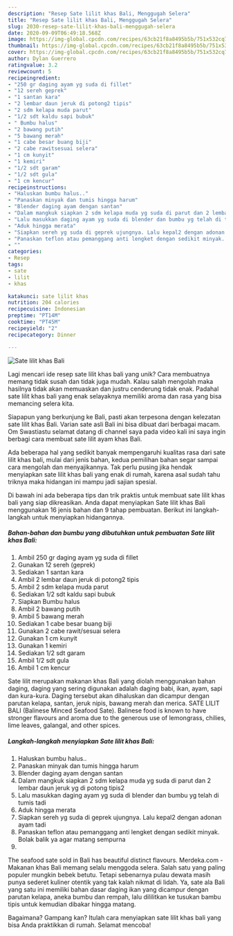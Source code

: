 ```yaml
---
description: "Resep Sate lilit khas Bali, Menggugah Selera"
title: "Resep Sate lilit khas Bali, Menggugah Selera"
slug: 2030-resep-sate-lilit-khas-bali-menggugah-selera
date: 2020-09-09T06:49:18.568Z
image: https://img-global.cpcdn.com/recipes/63cb21f8a8495b5b/751x532cq70/sate-lilit-khas-bali-foto-resep-utama.jpg
thumbnail: https://img-global.cpcdn.com/recipes/63cb21f8a8495b5b/751x532cq70/sate-lilit-khas-bali-foto-resep-utama.jpg
cover: https://img-global.cpcdn.com/recipes/63cb21f8a8495b5b/751x532cq70/sate-lilit-khas-bali-foto-resep-utama.jpg
author: Dylan Guerrero
ratingvalue: 3.2
reviewcount: 5
recipeingredient:
- "250 gr daging ayam yg suda di fillet"
- "12 sereh geprek"
- "1 santan kara"
- "2 lembar daun jeruk di potong2 tipis"
- "2 sdm kelapa muda parut"
- "1/2 sdt kaldu sapi bubuk"
- " Bumbu halus"
- "2 bawang putih"
- "5 bawang merah"
- "1 cabe besar buang biji"
- "2 cabe rawitsesuai selera"
- "1 cm kunyit"
- "1 kemiri"
- "1/2 sdt garam"
- "1/2 sdt gula"
- "1 cm kencur"
recipeinstructions:
- "Haluskan bumbu halus.."
- "Panaskan minyak dan tumis hingga harum"
- "Blender daging ayam dengan santan"
- "Dalam mangkuk siapkan 2 sdm kelapa muda yg suda di parut dan 2 lembar daun jeruk yg di potong tipis2"
- "Lalu masukkan daging ayam yg suda di blender dan bumbu yg telah di tumis tadi"
- "Aduk hingga merata"
- "Siapkan sereh yg suda di geprek ujungnya. Lalu kepal2 dengan adonan ayam tadi"
- "Panaskan teflon atau pemanggang anti lengket dengan sedikit minyak. Bolak balik ya agar matang sempurna"
- ""
categories:
- Resep
tags:
- sate
- lilit
- khas

katakunci: sate lilit khas 
nutrition: 204 calories
recipecuisine: Indonesian
preptime: "PT14M"
cooktime: "PT45M"
recipeyield: "2"
recipecategory: Dinner

---
```



![Sate lilit khas Bali](https://img-global.cpcdn.com/recipes/63cb21f8a8495b5b/751x532cq70/sate-lilit-khas-bali-foto-resep-utama.jpg)

Lagi mencari ide resep sate lilit khas bali yang unik? Cara membuatnya memang tidak susah dan tidak juga mudah. Kalau salah mengolah maka hasilnya tidak akan memuaskan dan justru cenderung tidak enak. Padahal sate lilit khas bali yang enak selayaknya memiliki aroma dan rasa yang bisa memancing selera kita.

Siapapun yang berkunjung ke Bali, pasti akan terpesona dengan kelezatan sate lilit khas Bali. Varian sate asli Bali ini bisa dibuat dari berbagai macam. Om Swastiastu selamat datang di channel saya pada video kali ini saya ingin berbagi cara membuat sate lilit ayam khas Bali.

Ada beberapa hal yang sedikit banyak mempengaruhi kualitas rasa dari sate lilit khas bali, mulai dari jenis bahan, kedua pemilihan bahan segar sampai cara mengolah dan menyajikannya. Tak perlu pusing jika hendak menyiapkan sate lilit khas bali yang enak di rumah, karena asal sudah tahu triknya maka hidangan ini mampu jadi sajian spesial.


Di bawah ini ada beberapa tips dan trik praktis untuk membuat sate lilit khas bali yang siap dikreasikan. Anda dapat menyiapkan Sate lilit khas Bali menggunakan 16 jenis bahan dan 9 tahap pembuatan. Berikut ini langkah-langkah untuk menyiapkan hidangannya.

<!--inarticleads1-->

##### Bahan-bahan dan bumbu yang dibutuhkan untuk pembuatan Sate lilit khas Bali:

1. Ambil 250 gr daging ayam yg suda di fillet
1. Gunakan 12 sereh (geprek)
1. Sediakan 1 santan kara
1. Ambil 2 lembar daun jeruk di potong2 tipis
1. Ambil 2 sdm kelapa muda parut
1. Sediakan 1/2 sdt kaldu sapi bubuk
1. Siapkan  Bumbu halus
1. Ambil 2 bawang putih
1. Ambil 5 bawang merah
1. Sediakan 1 cabe besar buang biji
1. Gunakan 2 cabe rawit/sesuai selera
1. Gunakan 1 cm kunyit
1. Gunakan 1 kemiri
1. Sediakan 1/2 sdt garam
1. Ambil 1/2 sdt gula
1. Ambil 1 cm kencur


Sate lilit merupakan makanan khas Bali yang diolah menggunakan bahan daging, daging yang sering digunakan adalah daging babi, ikan, ayam, sapi dan kura-kura. Daging tersebut akan dihaluskan dan dicampur dengan parutan kelapa, santan, jeruk nipis, bawang merah dan merica. SATE LILIT BALI (Balinese Minced Seafood Sate). Balinese food is known to have stronger flavours and aroma due to the generous use of lemongrass, chilies, lime leaves, galangal, and other spices. 

<!--inarticleads2-->

##### Langkah-langkah menyiapkan Sate lilit khas Bali:

1. Haluskan bumbu halus..
1. Panaskan minyak dan tumis hingga harum
1. Blender daging ayam dengan santan
1. Dalam mangkuk siapkan 2 sdm kelapa muda yg suda di parut dan 2 lembar daun jeruk yg di potong tipis2
1. Lalu masukkan daging ayam yg suda di blender dan bumbu yg telah di tumis tadi
1. Aduk hingga merata
1. Siapkan sereh yg suda di geprek ujungnya. Lalu kepal2 dengan adonan ayam tadi
1. Panaskan teflon atau pemanggang anti lengket dengan sedikit minyak. Bolak balik ya agar matang sempurna
1. 


The seafood sate sold in Bali has beautiful distinct flavours. Merdeka.com - Makanan khas Bali memang selalu menggoda selera. Salah satu yang paling populer mungkin bebek betutu. Tetapi sebenarnya pulau dewata masih punya sederet kuliner otentik yang tak kalah nikmat di lidah. Ya, sate ala Bali yang satu ini memiliki bahan dasar daging ikan yang dicampur dengan parutan kelapa, aneka bumbu dan rempah, lalu dililitkan ke tusukan bambu tipis untuk kemudian dibakar hingga matang. 

Bagaimana? Gampang kan? Itulah cara menyiapkan sate lilit khas bali yang bisa Anda praktikkan di rumah. Selamat mencoba!
